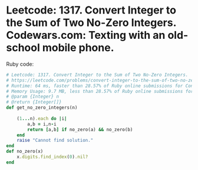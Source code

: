 # Leetcode: 1317. Convert Integer to the Sum of Two No-Zero Integers. Codewars.com: Texting with an old-school mobile phone.

Ruby code:
```Ruby
# Leetcode: 1317. Convert Integer to the Sum of Two No-Zero Integers.
# https://leetcode.com/problems/convert-integer-to-the-sum-of-two-no-zero-integers
# Runtime: 64 ms, faster than 28.57% of Ruby online submissions for Convert Integer to the Sum of Two No-Zero Integers.
# Memory Usage: 9.7 MB, less than 28.57% of Ruby online submissions for Convert Integer to the Sum of Two No-Zero Integers.
# @param {Integer} n
# @return {Integer[]}
def get_no_zero_integers(n)
    
    (1...n).each do |i|
        a,b = i,n-i
        return [a,b] if no_zero(a) && no_zero(b)
    end
    raise "Cannot find solution."
end
def no_zero(x)
    x.digits.find_index(0).nil?
end
```